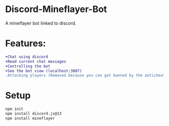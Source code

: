 # Discord-Mineflayer-Bot
A mineflayer bot linked to discord.

# Features:
```diff
+Chat using discord
+Read current chat messages
+Controlling the bot
+See the bot view (localhost:3007)
-Attacking players (Removed because you can get banned by the anticheat)
```

# Setup
```diff
npm init
npm install discord.js@13
npm install mineflayer
```


